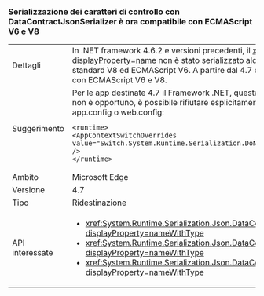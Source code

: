 ### <a name="serialization-of-control-characters-with-datacontractjsonserializer-is-now-compatible-with-ecmascript-v6-and-v8"></a>Serializzazione dei caratteri di controllo con DataContractJsonSerializer è ora compatibile con ECMAScript V6 e V8

|   |   |
|---|---|
|Dettagli|In .NET framework 4.6.2 e versioni precedenti, il <xref:System.Runtime.Serialization.Json.DataContractJsonSerializer?displayProperty=name> non è stato serializzato alcuni caratteri di controllo speciali, ad esempio \b \f e \t, in modo compatibile con gli standard V8 ed ECMAScript V6. A partire dal 4.7 di .NET Framework, la serializzazione di questi caratteri di controllo è compatibile con ECMAScript V6 e V8.|
|Suggerimento|Per le app destinate 4.7 il Framework .NET, questa funzionalità è abilitata per impostazione predefinita. Se questo comportamento non è opportuno, è possibile rifiutare esplicitamente questa funzionalità aggiungendo la riga seguente alla sezione <code>&lt;runtime&gt;</code> del file app.config o web.config:<pre><code class="language-xml">&lt;runtime&gt;&#13;&#10;&lt;AppContextSwitchOverrides value=&quot;Switch.System.Runtime.Serialization.DoNotUseECMAScriptV6EscapeControlCharacter=false&quot; /&gt;&#13;&#10;&lt;/runtime&gt;&#13;&#10;</code></pre>|
|Ambito|Microsoft Edge|
|Versione|4.7|
|Tipo|Ridestinazione|
|API interessate|<ul><li><xref:System.Runtime.Serialization.Json.DataContractJsonSerializer.WriteObject(System.IO.Stream,System.Object)?displayProperty=nameWithType></li><li><xref:System.Runtime.Serialization.Json.DataContractJsonSerializer.WriteObject(System.Xml.XmlDictionaryWriter,System.Object)?displayProperty=nameWithType></li><li><xref:System.Runtime.Serialization.Json.DataContractJsonSerializer.WriteObject(System.Xml.XmlWriter,System.Object)?displayProperty=nameWithType></li></ul>|

